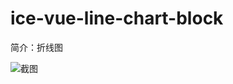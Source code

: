 # ice-vue-line-chart-block

简介：折线图

![截图](https://img.alicdn.com/tfs/TB1l1XJnSBYBeNjy0FeXXbnmFXa-1960-872.png)
